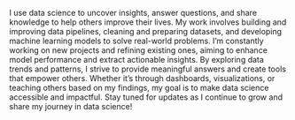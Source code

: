 I use data science to uncover insights, answer questions, and share knowledge to help others improve their lives. 
My work involves building and improving data pipelines, cleaning and preparing datasets, and developing machine learning models to solve real-world problems. 
I’m constantly working on new projects and refining existing ones, aiming to enhance model performance and extract actionable insights.
By exploring data trends and patterns, I strive to provide meaningful answers and create tools that empower others. 
Whether it’s through dashboards, visualizations, or teaching others based on my findings, my goal is to make data science accessible and impactful. 
Stay tuned for updates as I continue to grow and share my journey in data science!
